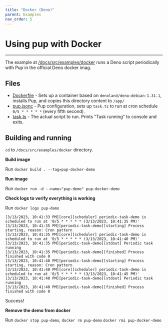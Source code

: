 ```yaml
---
title: "Docker (Deno)"
parent: Examples
nav_order: 5
---
```


# Using pup with Docker

---

The example at [/docs/src/examples/docker](https://github.com/Hexagon/pup/tree/main/docs/src/examples/docker) runs a Deno script periodically with Pup in the official Deno docker imag.

## Files

- [Dockerfile](https://github.com/Hexagon/pup/tree/main/docs/src/examples/docker/Dockerfile) - Sets up a container based on `denoland/deno:debian-1.31.1`, installs Pup, and copies this directory
  content to `/app/`
- [pup.jsonc](https://github.com/Hexagon/pup/tree/main/docs/src/examples/docker/pup.jsonc) - Pup configuration, sets up `task.ts` to run at cron schedule `0/5 * * * * *` (every fifth second).
- [task.ts](https://github.com/Hexagon/pup/tree/main/docs/src/examples/docker/task.ts) - The actual script to run. Prints "Task running" to console and exits.

## Building and running

`cd` to `/docs/src/examples/docker` directory.

**Build image**

Run `docker build . --tag=pup-docker-demo`

**Run image**

Run `docker run -d --name="pup-demo" pup-docker-demo`

**Check logs to verify everything is working**

Run `docker logs pup-demo`

```
[3/13/2023, 10:41:33 PM][core][scheduler] periodic-task-demo is scheduled to run at '0/5 * * * * * (3/13/2023, 10:41:35 PM)'
[3/13/2023, 10:41:35 PM][periodic-task-demo][starting] Process starting, reason: Cron pattern
[3/13/2023, 10:41:35 PM][core][scheduler] periodic-task-demo is scheduled to run at '0/5 * * * * * (3/13/2023, 10:41:40 PM)'
[3/13/2023, 10:41:35 PM][periodic-task-demo][stdout] Periodic task running
[3/13/2023, 10:41:35 PM][periodic-task-demo][finished] Process finished with code 0
[3/13/2023, 10:41:40 PM][periodic-task-demo][starting] Process starting, reason: Cron pattern
[3/13/2023, 10:41:40 PM][core][scheduler] periodic-task-demo is scheduled to run at '0/5 * * * * * (3/13/2023, 10:41:45 PM)'
[3/13/2023, 10:41:40 PM][periodic-task-demo][stdout] Periodic task running
[3/13/2023, 10:41:40 PM][periodic-task-demo][finished] Process finished with code 0
```

Success!

**Remove the demo from docker**

Run `docker stop pup-demo`, `docker rm pup-demo` `docker rmi pup-docker-demo`
